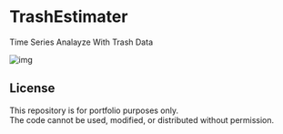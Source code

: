 # TrashEstimater
Time Series Analayze With Trash Data

![img](./heatmapexample.png)

## License  
This repository is for portfolio purposes only.  
The code cannot be used, modified, or distributed without permission.  
